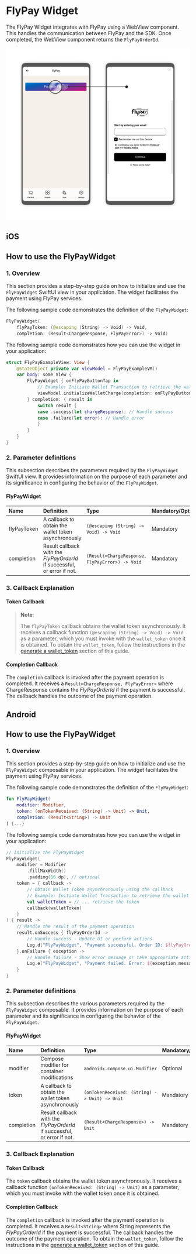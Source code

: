 # FlyPay Widget

The FlyPay Widget integrates with FlyPay using a WebView component. This handles the communication between FlyPay and the SDK. Once completed, the WebView component returns the `FlyPayOrderId`.

![FlyPay View](/img/FlyPay.png)

## iOS

## How to use the FlyPayWidget

### 1. Overview

This section provides a step-by-step guide on how to initialize and use the `FlyPayWidget` SwiftUI view in your application. The widget facilitates the payment using FlyPay services.

The following sample code demonstrates the definition of the `FlyPayWidget`:

```Swift
FlyPayWidget(
    flyPayToken: (@escaping (String) -> Void) -> Void,
    completion: (Result<ChargeResponse, FlyPayError>) -> Void)
```

The following sample code demonstrates how you can use the widget in your application:

```Swift
struct FlyPayExampleView: View {
    @StateObject private var viewModel = FlyPayExampleVM()
    var body: some View {
        FlyPayWidget { onFlyPayButtonTap in
            // Example: Initiate Wallet Transaction to retrieve the wallet token
            viewModel.initializeWalletCharge(completion: onFlyPayButtonTap)
        } completion: { result in
            switch result {
            case .success(let chargeResponse): // Handle success
            case .failure(let error): // Handle error
            }
        }
    }
}
```

### 2. Parameter definitions

This subsection describes the parameters required by the `FlyPayWidget` SwiftUI view. It provides information on the purpose of each parameter and its significance in configuring the behavior of the `FlyPayWidget`.

#### FlyPayWidget

| Name                  | Definition                                                                        | Type                                              | Mandatory/Optional |
| :-------------------- | :-------------------------------------------------------------------------------- | :------------------------------------------------ | :----------------- |
| flyPayToken           |  A callback to obtain the wallet token asynchronously                             | `(@escaping (String) -> Void) -> Void`            | Mandatory          |
| completion            |  Result callback with the *FlyPayOrderId* if successful, or error if not.         | `(Result<ChargeResponse, FlyPayError>) -> Void`   | Mandatory          |

### 3. Callback Explanation

#### Token Callback

> **Note**:
>
> The `flyPayToken` callback obtains the wallet token asynchronously. It receives a callback function `(@escaping (String) -> Void) -> Void` as a parameter, which you must invoke with the `wallet_token` once it is obtained. To obtain the `wallet_token`, follow the instructions in the [generate a wallet_token](/digital-wallet-widgets/wallettoken.md) section of this guide.  

#### Completion Callback

The `completion` callback is invoked after the payment operation is completed. It receives a `Result<ChargeResponse, FlyPayError>` where ChargeResponse contains the *FlyPayOrderId* if the payment is successful. The callback handles the outcome of the payment operation.

## Android

## How to use the FlyPayWidget

### 1. Overview

This section provides a step-by-step guide on how to initialize and use the `FlyPayWidget` composable in your application. The widget facilitates the payment using FlyPay services.

The following sample code demonstrates the definition of the `FlyPayWidget`:

```Kotlin
fun FlyPayWidget(
    modifier: Modifier,
    token: (onTokenReceived: (String) -> Unit) -> Unit,
    completion: (Result<String>) -> Unit
) {...}
```

The following sample code demonstrates how you can use the widget in your application:

```Kotlin
// Initialize the FlyPayWidget
FlyPayWidget(
    modifier = Modifier
        .fillMaxWidth()
        .padding(16.dp), // optional
    token = { callback ->
        // Obtain Wallet Token asynchronously using the callback
        // Example: Initiate Wallet Transaction to retrieve the wallet token
        val walletToken = // ... retrieve the token
        callback(walletToken)
    }
) { result ->
    // Handle the result of the payment operation
    result.onSuccess { flyPayOrderId ->
        // Handle success - Update UI or perform actions
        Log.d("FlyPayWidget", "Payment successful. Order ID: $flyPayOrderId")
    }.onFailure { exception ->
        // Handle failure - Show error message or take appropriate action
        Log.e("FlyPayWidget", "Payment failed. Error: ${exception.message}")
    }
}
```

### 2. Parameter definitions

This subsection describes the various parameters required by the `FlyPayWidget` composable. It provides information on the purpose of each parameter and its significance in configuring the behavior of the `FlyPayWidget`.

#### FlyPayWidget

| Name                  | Definition                                                                        | Type                                              | Mandatory/Optional |
| :-------------------- | :-------------------------------------------------------------------------------- | :------------------------------------------------ | :----------------- |
| modifier              |  Compose modifier for container modifications                                     | `androidx.compose.ui.Modifier`                    | Optional           |
| token                 |  A callback to obtain the wallet token asynchronously                             | `(onTokenReceived: (String) -> Unit) -> Unit`     | Mandatory          |
| completion            |  Result callback with the *FlyPayOrderId* if successful, or error if not.       | `(Result<ChargeResponse>) -> Unit`                | Mandatory          |

### 3. Callback Explanation

#### Token Callback

The `token` callback obtains the wallet token asynchronously. It receives a callback function `(onTokenReceived: (String) -> Unit)` as a parameter, which you must invoke with the wallet token once it is obtained. 

#### Completion Callback

The `completion` callback is invoked after the payment operation is completed. It receives a `Result<String>` where String represents the *FlyPayOrderId* if the payment is successful. The callback handles the outcome of the payment operation. To obtain the `wallet_token`, follow the instructions in the [generate a wallet_token](/digital-wallet-widgets/wallettoken.md) section of this guide.  

